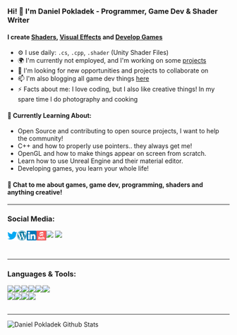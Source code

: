 ### Hi! 👋 I'm Daniel Pokladek - Programmer, Game Dev & Shader Writer

#### I create [Shaders][shaders], [Visual Effects][effects] and [Develop Games][games]
- ⚙️ I use daily: `.cs`, `.cpp`, `.shader` (Unity Shader Files)
- 🌍 I'm currently not employed, and I'm working on some [projects][projects]
- 👯 I'm looking for new opportunities and projects to collaborate on
- 📫 I'm also blogging all game dev things [here][blog]
- ⚡️ Facts about me: I love coding, but I also like creative things! In my spare time I do photography and cooking

#### 🌱 Currently Learning About:
- Open Source and contributing to open source projects, I want to help the community!
- C++ and how to properly use pointers.. they always get me!
- OpenGL and how to make things appear on screen from scratch.
- Learn how to use Unreal Engine and their material editor.
- Developing games, you learn your whole life!

#### 💬 Chat to me about **games**, **game dev**, **programming**, **shaders** and **anything creative**!

---

### Social Media:
[<img src="https://img.shields.io/badge/Dpokladek%20-%231DA1F2.svg?&style=for-the-badge&logo=Twitter&logoColor=white"/>][twitter]
[<img align="left" alt="Twitter@DPokladek" width="22px" src="resources/icons/twitter.svg"/>][twitter]
[<img align="left" alt="danielpokladek.wordpress.com" width="22px" src="resources/icons/wordpress.svg"/>][blog]
[<img src="https://img.shields.io/badge/linkedin%20-%230077B5.svg?&style=for-the-badge&logo=linkedin&logoColor=white"/>][linkedin]
[<img align="left" alt="www.linkedin.com/in/daniel-pokladek/" width="22px" src="resources/icons/linkedin.svg"/>][linkedin]
[<img align="left" alt="danielpokladek.itch.io" width="22px" src="resources/icons/itch-app-icon.svg"/>][itch]

<br/>

---

### Languages & Tools:
<img align="left" src="https://img.shields.io/badge/c++%20-%2300599C.svg?&style=for-the-badge&logo=c%2B%2B&ogoColor=white"/>
<img align="left" src="https://img.shields.io/badge/c%23%20-%23239120.svg?&style=for-the-badge&logo=c-sharp&logoColor=white"/>
<img align="left" src="https://img.shields.io/badge/lua-%232C2D72.svg?&style=for-the-badge&logo=lua&logoColor=white"/>
<img align="left" src="https://img.shields.io/badge/markdown-%23000000.svg?&style=for-the-badge&logo=markdown&logoColor=white"/>
<img align="left" src="https://img.shields.io/badge/html5%20-%23E34F26.svg?&style=for-the-badge&logo=html5&logoColor=white"/>
<img align="left" src="https://img.shields.io/badge/css3%20-%231572B6.svg?&style=for-the-badge&logo=css3&logoColor=white"/>
<br/>

<img align="left" src="https://img.shields.io/badge/adobe%20photoshop%20-%2331A8FF.svg?&style=for-the-badge&logo=adobe%20photoshop&logoColor=white"/>
<img align="left" src="https://img.shields.io/badge/adobe%20illustrator%20-%23FF9A00.svg?&style=for-the-badge&logo=adobe%20illustrator&logoColor=white"/>
<img align="left" src="https://img.shields.io/badge/blender%20-%23F5792A.svg?&style=for-the-badge&logo=blender&logoColor=white"/>
<img align="left" src="https://img.shields.io/badge/github%20-%23121011.svg?&style=for-the-badge&logo=github&logoColor=white"/>

<br/>
<br/>

<!-- ### Latest Blog Posts: -->

---

<img align="left" alt="Daniel Pokladek Github Stats" src="https://github-readme-stats.vercel.app/api?username=danielpokladek&show_icons=true&hide_border=true"/>

[blog]: https://danielpokladek.wordpress.com/
[itch]: https://dpokladek.itch.io/
[linkedin]: https://www.linkedin.com/in/daniel-pokladek/
[projects]: https://github.com/danielpokladek
[twitter]: https://twitter.com/DPokladek
[shaders]: #
[effects]: #
[games]: #





<!-- Icons made by <a href="https://www.flaticon.com/authors/pixel-perfect" title="Pixel perfect">Pixel perfect</a> from <a href="https://www.flaticon.com/" title="Flaticon"> www.flaticon.com</a> -->
<!-- Icons made by <a href="https://www.flaticon.com/authors/freepik" title="Freepik">Freepik</a> from <a href="https://www.flaticon.com/" title="Flaticon"> www.flaticon.com</a> -->